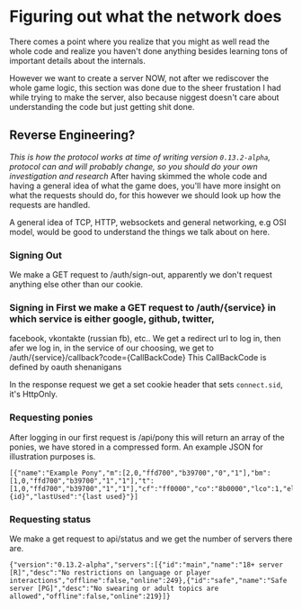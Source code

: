 Figuring out what the network does
========================================

There comes a point where you realize that you might as well read the whole code and realize you haven't done
anything besides learning tons of important details about the internals.

However we want to create a server NOW, not after we rediscover the whole game logic, this section was done due to
the sheer frustation I had while trying to make the server, also because niggest doesn't care about understanding the
code but just getting shit done.

Reverse Engineering?
---------------
*This is how the protocol works at time of writing version `0.13.2-alpha`, protocol can and will probably change, so you should do your own investigation and research*
After having skimmed the whole code and having a general idea of what the game
does, you'll have more insight on what the requests should do, for this however we should look up how the requests
are handled.

A general idea of TCP, HTTP, websockets and general networking, e.g OSI model, would be good to understand the things we talk about on here.

### Signing Out
We make a GET request to /auth/sign-out, apparently we don't request anything else other than our cookie.

### Signing in First we make a GET request to  /auth/{service} in which service is either google, github, twitter,
facebook, vkontakte (russian fb), etc.. We get a redirect url to log in, then afer we log in, in the service of our
choosing, we get to /auth/{service}/callback?code={CallBackCode} This CallBackCode is defined by oauth shenanigans

In the response request we get a set cookie header that sets `connect.sid`, it's HttpOnly.

### Requesting ponies
After logging in our first request is /api/pony this will return an array of the ponies, we have stored in a compressed form.
An example JSON for illustration purposes is.

```
[{"name":"Example Pony","m":[2,0,"ffd700","b39700","0","1"],"bm":[1,0,"ffd700","b39700","1","1"],"t":[1,0,"ffd700","b39700","1","1"],"cf":"ff0000","co":"8b0000","lco":1,"el":0,"ecl":"daa520","ecr":"daa520","ew":"ffffff","eol":1,"eor":1,"es":0,"esc":"000000","le":1,"lec":1,"fan":0,"mu":0,"fr":0,"cmf":0,"col":0,"id":"{id}","lastUsed":"{last used}"}]
```
### Requesting status
We make a get request to api/status and we get the number of servers there are.

```
{"version":"0.13.2-alpha","servers":[{"id":"main","name":"18+ server [R]","desc":"No restrictions on language or player interactions","offline":false,"online":249},{"id":"safe","name":"Safe server [PG]","desc":"No swearing or adult topics are allowed","offline":false,"online":219}]}
```